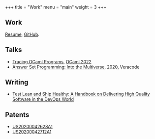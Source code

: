 +++
title = "Work"
menu = "main"
weight = 3
+++

## Work

[Resume](/resume), [GitHub](https://www.github.com/dariusf).

## Talks

- [Tracing OCaml Programs](/tracing-ocaml22-slides.pdf), [OCaml 2022](https://icfp22.sigplan.org/details/ocaml-2022-papers/2/Tracing-OCaml-Programs)
- [Answer Set Programming: Into the Multiverse](/slides/asp), 2020, Veracode

## Writing

- [Test Lean and Ship Healthy: A Handbook on Delivering High Quality Software in the DevOps World](https://srcclr.github.io/test-lean/)

## Patents

- [US20200042628A1](https://patents.google.com/patent/US20200042628A1/en)
- [US20200042712A1](https://patents.google.com/patent/US20200042712A1/en)
